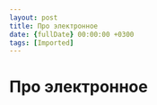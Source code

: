 ```yaml
---
layout: post
title: Про электронное
date: {fullDate} 00:00:00 +0300
tags: [Imported]
---
```

# Про электронное 

